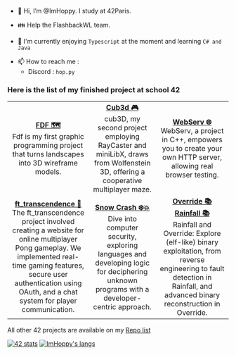 - 👋 Hi, I’m @ImHoppy. I study at 42Paris.
<!-- - 👀 I’m interested in Java and C -->
- 👪 Help the FlashbackWL team.

- 🌱 I'm currently enjoying `Typescript` at the moment and learning `C# and Java`
<!-- - 💞️ I’m looking to collaborate on  -->
- 📫 How to reach me :
  - Discord : `hop.py`

### Here is the list of my finished project at school 42
<table>
  <tr>
    <td width="256px" align="center">
      <a href="../../../fdf"><b>FDF 🗺</b></a><br />
      Fdf is my first graphic programming project that turns landscapes into 3D wireframe models.
    </td>
    <td width="256px" align="center">
      <a href="../../../../cdefonte42/Cube3D"><b>Cub3d 🎮</b></a><br />
      cub3D, my second project employing RayCaster and miniLibX, draws from Wolfenstein 3D, offering a cooperative multiplayer maze.
    </td>
    <td width="256px" align="center">
      <a href="../../../webserv"><b>WebServ 🌐</b></a><br />
      WebServ, a project in C++, empowers you to create your own HTTP server, allowing real browser testing.
  </tr>
  <tr>
    <td width="256px" align="center">
      <a href="../../../../jremy42/42-ft_transcendence"><b>ft_transcendence 🏓</b></a><br />
      The ft_transcendence project involved creating a website for online multiplayer Pong gameplay. We implemented real-time gaming features, secure user authentication using OAuth, and a chat system for player communication.
    </td>
    <td width="256px" align="center">
      <a href="../../../snow-crash"><b>Snow Crash ❄️💥</b></a><br />
      Dive into computer security, exploring languages and developing logic for deciphering unknown programs with a developer-centric approach.
    </td>
    <td width="256px" align="center">
      <a href="../../../override"><b>Override 📚</b></a><br />
      <a href="../../../rainfall"><b>Rainfall 📚</b></a><br />
      Rainfall and Override: Explore (elf-like) binary exploitation, from reverse engineering to fault detection in Rainfall, and advanced binary reconstruction in Override.
  </tr>
</table>

All other 42 projects are available on my [Repo list](/?tab=repositories&q=42-)

[![42 stats](https://badge42.vercel.app/api/v2/stats/cl1c0qe15000609mua7kwra5d?cursusId=21)](https://github.com/JaeSeoKim/badge42)
[![ImHoppy's langs](https://github-readme-stats.vercel.app/api/top-langs/?username=imhoppy&layout=compact&theme=dark)](https://github.com/anuraghazra/github-readme-stats)

<!---
ImHoppy/ImHoppy is a ✨ special ✨ repository because its `README.md` (this file) appears on your GitHub profile.
You can click the Preview link to take a look at your changes.
--->

